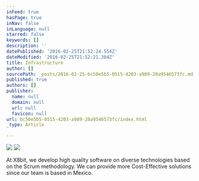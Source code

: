 ```yaml
---
inFeed: true
hasPage: true
inNav: false
inLanguage: null
starred: false
keywords: []
description: ''
datePublished: '2016-02-25T21:52:24.554Z'
dateModified: '2016-02-25T21:52:21.384Z'
title: Infrastructure
author: []
sourcePath: _posts/2016-02-25-bc50e5b5-0515-4203-a989-28a9546573fc.md
published: true
authors: []
publisher:
  name: null
  domain: null
  url: null
  favicon: null
url: bc50e5b5-0515-4203-a989-28a9546573fc/index.html
_type: Article

---
```

![](https://the-grid-user-content.s3-us-west-2.amazonaws.com/3df922bf-d5d6-46f5-92f9-f48b791a28fb.png)
![](https://the-grid-user-content.s3-us-west-2.amazonaws.com/b815fe5f-2a25-4454-8d8a-05b188bf25a9.png)

At X8bit, we develop high quality software on diverse technologies based on the Scrum methodology. We can provide more Cost-Effective solutions since our team is based in Mexico.